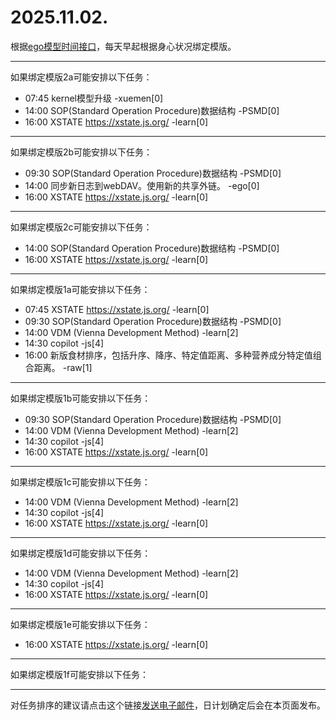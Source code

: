 # 2025.11.02.

根据[ego模型时间接口](https://gitee.com/hyg/blog/blob/master/timeflow.md)，每天早起根据身心状况绑定模版。

---
如果绑定模版2a可能安排以下任务：

- 07:45	kernel模型升级 -xuemen[0]
- 14:00	SOP(Standard Operation Procedure)数据结构 -PSMD[0]
- 16:00	XSTATE https://xstate.js.org/ -learn[0]

---
如果绑定模版2b可能安排以下任务：

- 09:30	SOP(Standard Operation Procedure)数据结构 -PSMD[0]
- 14:00	同步新日志到webDAV。使用新的共享外链。 -ego[0]
- 16:00	XSTATE https://xstate.js.org/ -learn[0]

---
如果绑定模版2c可能安排以下任务：

- 14:00	SOP(Standard Operation Procedure)数据结构 -PSMD[0]
- 16:00	XSTATE https://xstate.js.org/ -learn[0]

---
如果绑定模版1a可能安排以下任务：

- 07:45	XSTATE https://xstate.js.org/ -learn[0]
- 09:30	SOP(Standard Operation Procedure)数据结构 -PSMD[0]
- 14:00	VDM (Vienna Development Method) -learn[2]
- 14:30	copilot -js[4]
- 16:00	新版食材排序，包括升序、降序、特定值距离、多种营养成分特定值组合距离。 -raw[1]

---
如果绑定模版1b可能安排以下任务：

- 09:30	SOP(Standard Operation Procedure)数据结构 -PSMD[0]
- 14:00	VDM (Vienna Development Method) -learn[2]
- 14:30	copilot -js[4]
- 16:00	XSTATE https://xstate.js.org/ -learn[0]

---
如果绑定模版1c可能安排以下任务：

- 14:00	VDM (Vienna Development Method) -learn[2]
- 14:30	copilot -js[4]
- 16:00	XSTATE https://xstate.js.org/ -learn[0]

---
如果绑定模版1d可能安排以下任务：

- 14:00	VDM (Vienna Development Method) -learn[2]
- 14:30	copilot -js[4]
- 16:00	XSTATE https://xstate.js.org/ -learn[0]

---
如果绑定模版1e可能安排以下任务：

- 16:00	XSTATE https://xstate.js.org/ -learn[0]

---
如果绑定模版1f可能安排以下任务：


---
对任务排序的建议请点击这个链接<a href="mailto:huangyg@mars22.com?subject=关于2025.11.02.任务排序的建议&body=date: 2025.11.02.%0D%0Afile: ../../blog/release/time/d.20251102.md%0D%0A---请勿修改邮件主题及以上内容---%0D%0A">发送电子邮件</a>，日计划确定后会在本页面发布。